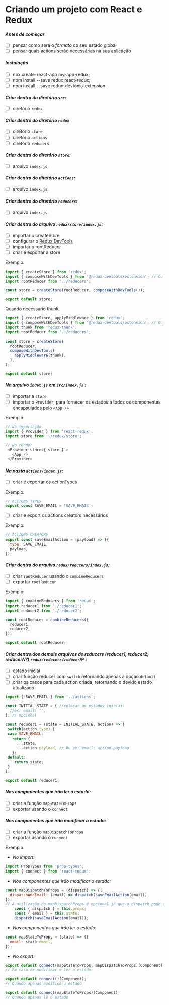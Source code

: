 # Criando um projeto com React e Redux

#### *Antes de começar*
- [ ] pensar como será o *formato* do seu estado global
- [ ] pensar quais actions serão necessárias na sua aplicação

#### *Instalação*
- [ ] npx create-react-app my-app-redux;
- [ ] npm install --save redux react-redux;
- [ ] npm install --save redux-devtools-extension

#### *Criar dentro do diretório `src`:*
- [ ] diretório `redux`

#### *Criar dentro do diretório `redux`*
- [ ] diretório `store`
- [ ] diretório `actions`
- [ ] diretório `reducers`

#### *Criar dentro do diretório `store`:*
- [ ] arquivo `index.js`.

#### *Criar dentro do diretório `actions`:*
- [ ] arquivo `index.js`.

#### *Criar dentro do diretório `reducers`:*
- [ ] arquivo `index.js`.

#### *Criar dentro do arquivo `redux/store/index.js`:*
- [ ] importar o createStore
- [ ] configurar o [Redux DevTools](https://github.com/reduxjs/redux-devtools)
- [ ] importar o rootReducer
- [ ] criar e exportar a store

Exemplo:

```js
import { createStore } from 'redux';
import { composeWithDevTools } from '@redux-devtools/extension'; // Ou 'redux-devtools-extension';
import rootReducer from '../reducers';

const store = createStore(rootReducer, composeWithDevTools());

export default store;
```

Quando necessario thunk:

```js
import { createStore, applyMiddleware } from 'redux';
import { composeWithDevTools } from '@redux-devtools/extension'; // Ou 'redux-devtools-extension';
import thunk from 'redux-thunk';
import rootReducer from '../reducers';

const store = createStore(
  rootReducer,
  composeWithDevTools(
    applyMiddleware(thunk),
  ),
);

export default store;
```

#### *No arquivo `index.js` em `src/index.js` :*
- [ ] importar a `store`
- [ ] importar o `Provider`, para fornecer os estados a todos os componentes encapsulados pelo `<App />`

Exemplo:

```js
// Na importação
import { Provider } from 'react-redux';
import store from './redux/store';
```

```js
// No render
 <Provider store={ store } >
   <App />
 </Provider>
```

#### *Na pasta `actions/index.js`:*
- [ ] criar e exportar os actionTypes

Exemplo:

```js
// ACTIONS TYPES
export const SAVE_EMAIL = 'SAVE_EMAIL';
```

- [ ] criar e export os actions creators necessários

Exemplo:

```js
// ACTIONS CREATORS
export const saveEmailAction = (payload) => ({
  type: SAVE_EMAIL,
  payload,
});
```


#### *Criar dentro do arquivo `redux/reducers/index.js`:*
- [ ] criar `rootReducer` usando o `combineReducers`
- [ ] exportar `rootReducer`

Exemplo:
```js
import { combineReducers } from 'redux';
import reducer1 from './reducer1';
import reducer2 from './reducer2';

const rootReducer = combineReducers({
  reducer1,
  reducer2,
});

export default rootReducer;
```
#### *Criar dentro dos demais arquivos do reducers (reducer1, reducer2, reducerNº) `redux/reducers/reducerNº` :*
- [ ] estado inicial
- [ ] criar função reducer com `switch` retornando apenas a opção `default`
- [ ] criar os casos para cada action criada, retornando o devido estado atualizado

```js
import { SAVE_EMAIL } from '../actions';

const INITIAL_STATE = { //colocar os estados iniciais
  //ex: email: '',
}; // Opcional

const reducer1 = (state = INITIAL_STATE, action) => {
 switch(action.type) {
 case SAVE_EMAIL:
   return {
     ...state,
     ...action.payload, // Ou ex: email: action.payload
   };
 default:
    return state;
 }
};

export default reducer1;
```

#### *Nos componentes que irão ler o estado:*
- [ ] criar a função `mapStateToProps`
- [ ] exportar usando o `connect`

#### *Nos componentes que irão modificar o estado:*
- [ ] criar a função `mapDispatchToProps`
- [ ] exportar usando o `connect`

Exemplo:

- *No import:*
```js
import PropTypes from 'prop-types';
import { connect } from 'react-redux';
```

- *Nos componentes que irão modificar o estado:*
```js
const mapDispatchToProps = (dispatch) => {(
  dispatchAddEmail: (email) => dispatch(saveEmailAction(email)),
});
// A utilização do mapDispatchProps é opcional já que o dispatch pode ser encontrado na props ficando assim por ex:
    const { dispatch } = this.props;
    const { email } = this.state;
    dispatch(saveEmailAction(email));
```
- *Nos componentes que irão ler o estado:*
```js
const mapStateToProps = (state) => ({
  email: state.email,
});
```

- *No export:*
```js
export default connect(mapStateToProps, mapDispatchToProps)(Component)
// Em caso de modificar e ler o estado
```

```js
export default connect()(Component);
// Quando apenas modifica o estado
```

```js
export default connect(mapStateToProps)(Component);
// Quando apenas lê o estado
```

